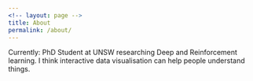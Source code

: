 ```yaml
---
<!-- layout: page -->
title: About
permalink: /about/
---
```


Currently: PhD Student at UNSW researching Deep and Reinforcement learning. I think interactive data visualisation can help people understand things.
